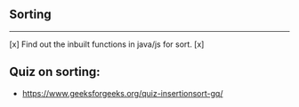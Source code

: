 ##                      Sorting 
-------------------------------------------------------------------------------------------

[x] Find out the inbuilt functions in java/js for sort.
[x] 

## Quiz on sorting:
- https://www.geeksforgeeks.org/quiz-insertionsort-gq/ 